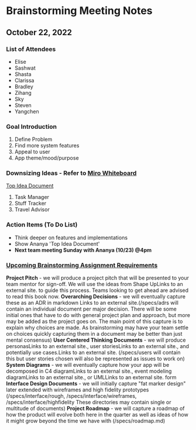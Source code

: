 # Brainstorming Meeting Notes
## October 22, 2022

### List of Attendees
- Elise
- Sashwat
- Shasta
- Clarissa
- Bradley
- Zihang
- Sky
- Steven
- Yangchen

### Goal Introduction
1. Define Problem
2. Find more system features
3. Appeal to user
4. App theme/mood/purpose

### Downsizing Ideas - Refer to [Miro Whiteboard](https://miro.com/app/board/uXjVPMM_SJ8=/)
[Top Idea Document](https://docs.google.com/document/d/1m-2IGdsG13hjMRJtybgKpfcmRnfMunZDCUfZQRQ_9lY/edit?mode=html)
1. Task Manager
2. Stuff Tracker
3. Travel Advisor

### Action Items (To Do List)
- Think deeper on features and implementations
- Show Ananya 'Top Idea Document'
- **Next team meeting Sunday with Ananya (10/23) @4pm**

### [Upcoming Brainstorming Assignment Requirements](https://canvas.ucsd.edu/courses/39754/assignments/526057)
**Project Pitch** - we will produce a project pitch that will be presented to your team mentor for sign-off.  We will use the ideas from Shape UpLinks to an external site. to guide this process.  Teams looking to get ahead are advised to read this book now.
**Overarching Decisions** - we will eventually capture these as an ADR in markdown Links to an external site.(/specs/adrs will contain an individual document per major decision.  There will be some initial ones that have to do with general project plan and approach, but more may be added as the project goes on.  The main point of this capture is to explain why choices are made.  As brainstorming may have your team settle on choices quickly capturing them in a document may be better than just mental consensus) 
**User Centered Thinking Documents** - we will produce personasLinks to an external site., user storiesLinks to an external site., and potentially use cases.Links to an external site. (/specs/users will contain this but user stories chosen will also be represented as issues to work on)
**System Diagrams** - we will eventually capture how your app will be decomposed in C4 diagramLinks to an external site., event modeling diagramLinks to an external site., or UMLLinks to an external site. form
**Interface Design Documents** - we will initially capture "fat marker design" later extended with wireframes and high fidelity prototypes (/specs/interface/rough, /specs/interface/wireframes, /specs/interface/highfidelity  These directories may contain single or multitude of documents)
**Project Roadmap** - we will capture a roadmap of how the product will evolve both here in the quarter as well as ideas of how it might grow beyond the time we have with  (/specs/roadmap.md)
